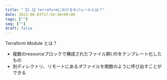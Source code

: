 ```yaml
---
title: "【2.1】terraformにおけるモジュールとは？"
date: 2023-08-03T17:54:18+09:00
tags: [""]
seq: [""]
draft: false
---
```


Terraform Module とは？
- 複数のresourceブロックで構成されたファイル群(.tf)をテンプレート化したもの
- 別ディレクトリ、リモートにある.tfファイルを関数のように呼び出すことができる